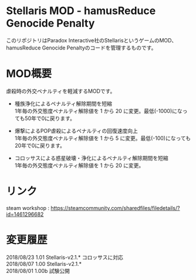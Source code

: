 # Stellaris MOD - hamusReduce Genocide Penalty
このリポジトリはParadox Interactive社のStellarisというゲームのMOD、hamusReduce Genocide Penaltyのコードを管理するものです。 

#  MOD概要
虐殺時の外交ペナルティを軽減するMODです。   

* 種族浄化によるペナルティ解除期間を短縮   
1年毎の外交態度ペナルティ解除値を 1 から 20	に変更。最低(-1000)になっても50年で0に戻ります。   

* 爆撃によるPOP虐殺によるペナルティの回復速度向上   
1年毎の外交態度ペナルティ解除値を 1 から 5 に変更。最低(-100)になっても20年で0に戻ります。   

* コロッサスによる惑星破壊・浄化によるペナルティ解除期間を短縮   
1年毎の外交態度ペナルティ解除値を 1 から 20	に変更。   


# リンク
steam workshop : https://steamcommunity.com/sharedfiles/filedetails/?id=1461296682   

# 変更履歴
2018/08/23  1.01  Stellaris-v2.1.* コロッサスに対応   
2018/08/07  1.00  Stellaris-v2.1.*   
2018/08/01  1.00b 試験公開   
